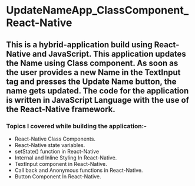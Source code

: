 # UpdateNameApp_ClassComponent_React-Native

## This is a hybrid-application build using React-Native and JavaScript. This application updates the Name using Class component. As soon as the user provides a new Name in the TextInput tag and presses the Update Name button, the name gets updated. The code for the application is written in JavaScript Language with the use of the React-Native framework.

### Topics I covered while building the application:-
- React-Native Class Components.
- React-Native state variables.
- setState() function in React-Native
- Internal and Inline Styling In React-Native.
- TextInput component in React-Native.
- Call back and Anonymous functions in React-Native.
- Button Component In React-Native.
